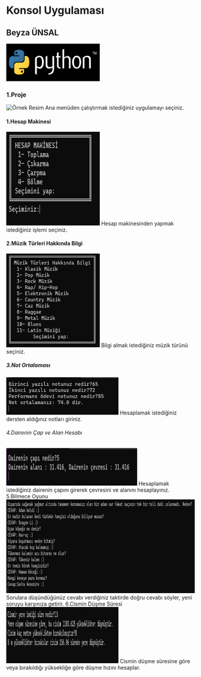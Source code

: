 # Konsol Uygulaması
## Beyza ÜNSAL
<img src="logo.png" width="250" height="100" alt="Örnek Resim"/>
<h3>1.Proje</h3>
<img src="ana menü.png" width="300" height="300" alt="Örnek Resim"/>
Ana menüden çalıştırmak istediğiniz uygulamayı seçiniz.
<h4>1.Hesap Makinesi</h4>
<img src="HESAP MAKİNESİ.png" width="250" height="250" alt="Örnek Resim"/>
Hesap makinesinden yapmak istediğiniz işlemi seçiniz.
<h4>2.Müzik Türleri Hakkında Bilgi</h4>
<img src="müzik türleri.png" width="250" height="250" alt="Örnek Resim"/>
Bilgi almak istediğiniz müzik türünü seçiniz.
<h5>3.Not Ortalaması</h5>
<img src="not ort.png" width="300" height="100" alt="Örnek Resim"/>
Hesaplamak istediğiniz dersten aldığınız notları giriniz.
<h6>4.Dairenin Çap ve Alan Hesabı</h6>
<img src="Dairenin çevresi ve alanı.png" width="350" height="100" alt="Örnek Resim"/>
Hesaplamak istediğiniz dairenin çapını girerek çevresini ve alanını hesaplayınız.
<h7>5.Bilmece Oyunu</h7>
<img src="bilmeceler .png" width="650" height="250" alt="Örnek Resim"/>
Sorulara düşündüğünüz cevabı verdiğiniz taktirde doğru cevabı söyler, yeni soruyu karşınıza getirir.
<h8>6.Cismin Düşme Süresi</h8>
<img src="cisim.png" width="300" height="150" alt="Örnek Resim"/>
Cismin düşme süresine göre veya bırakıldığı yüksekliğe göre düşme hızını hesaplar.